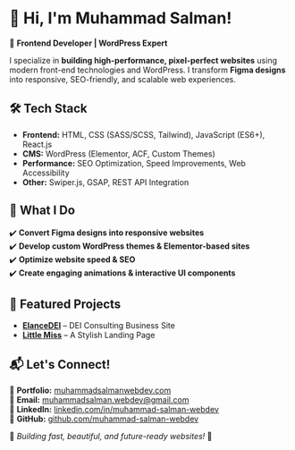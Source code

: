 # 👋 Hi, I'm Muhammad Salman!  

🚀 **Frontend Developer | WordPress Expert**  

I specialize in **building high-performance, pixel-perfect websites** using modern front-end technologies and WordPress. I transform **Figma designs** into responsive, SEO-friendly, and scalable web experiences.  

## 🛠️ **Tech Stack**  
- **Frontend:** HTML, CSS (SASS/SCSS, Tailwind), JavaScript (ES6+), React.js  
- **CMS:** WordPress (Elementor, ACF, Custom Themes)  
- **Performance:** SEO Optimization, Speed Improvements, Web Accessibility  
- **Other:** Swiper.js, GSAP, REST API Integration  

## 🚀 **What I Do**  
✔️ **Convert Figma designs into responsive websites**  
✔️ **Develop custom WordPress themes & Elementor-based sites**  
✔️ **Optimize website speed & SEO**  
✔️ **Create engaging animations & interactive UI components**  

## 📌 **Featured Projects**  
- **[ElanceDEI](https://github.com/muhammad-salman-webdev/elance-dei)** – DEI Consulting Business Site  
- **[Little Miss](https://github.com/muhammad-salman-webdev/little-miss)** – A Stylish Landing Page  

## 📬 **Let's Connect!**  
💼 **Portfolio:** [muhammadsalmanwebdev.com](https://muhammadsalmanwebdev.com/)  
📧 **Email:** [muhammadsalman.webdev@gmail.com](mailto:muhammadsalman.webdev@gmail.com)  
🔗 **LinkedIn:** [linkedin.com/in/muhammad-salman-webdev](https://linkedin.com/in/muhammad-salman-webdev)  
🐙 **GitHub:** [github.com/muhammad-salman-webdev](https://github.com/muhammad-salman-webdev)  

🎯 *Building fast, beautiful, and future-ready websites!* 🚀
